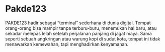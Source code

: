 # Pakde123
PAKDE123 hadir sebagai “terminal” sederhana di dunia digital. Tempat orang-orang bisa mampir tanpa terburu-buru, menemukan hal baru, atau sekadar melepas lelah setelah perjalanan panjang di jagat maya. Sama seperti sebuah angkringan atau warung kopi di sudut kota, tempat ini tidak menawarkan kemewahan, tapi menghadirkan kenyamanan.
